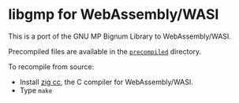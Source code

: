 # libgmp for WebAssembly/WASI

This is a port of the GNU MP Bignum Library to WebAssembly/WASI.

Precompiled files are available in the [`precompiled`](https://github.com/jedisct1/libgmp-wasm/tree/master/precompiled) directory.

To recompile from source:

- Install [zig cc](https://ziglang.org), the C compiler for WebAssembly/WASI.
- Type `make`
